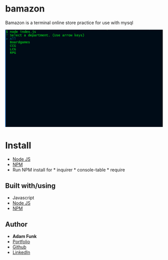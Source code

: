 # bamazon
Bamazon is a terminal online store practice for use with mysql

![Example 1](images/example01.png?raw=true "Example 1")

# Install 
* [Node JS](https://nodejs.org/en/)
* [NPM](https://www.npmjs.com/)
* Run NPM install for 
        * inquirer
        * console-table
        * require


## Built with/using
* Javascript
* [Node JS](https://nodejs.org/en/)
* [NPM](https://www.npmjs.com/)

## Author 

* **Adam Funk** 
* [Portfolio](https://funkaj.github.io/Portfolio/)
* [Github](https://github.com/funkaj)
* [LinkedIn](https://www.linkedin.com/feed/)
